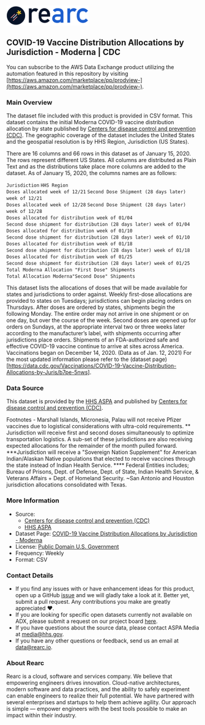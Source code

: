 <a href="https://www.rearc.io/data/">
    <img src="./rearc_logo_rgb.png" alt="Rearc Logo" title="Rearc Logo" height="52" />
</a>


## COVID-19 Vaccine Distribution Allocations by Jurisdiction - Moderna | CDC

You can subscribe to the AWS Data Exchange product utilizing the automation featured in this repository by visiting [https://aws.amazon.com/marketplace/pp/prodview-](https://aws.amazon.com/marketplace/pp/prodview-).

### Main Overview
The dataset file included with this product is provided in CSV format. This dataset contains the initial Moderna COVID-19 vaccine distribution allocation by state published by [Centers for disease control and prevention (CDC)](Data.CDC.gov). The geographic coverage	of the dataset includes the United States and the geospatial resolution is by HHS Region, Jurisdiction (US States).

There are 16 columns and 66 rows in this dataset as of January 15, 2020. The rows represent different US States. All columns are distributed as Plain Text and as the distributions take place more columns are added to the dataset. As of January 15, 2020, the columns names are as follows:

`Jurisdiction`
`HHS Region`	
`Doses allocated week of 12/21`	
`Second Dose Shipment (28 days later) week of 12/21`	
`Doses allocated week of 12/28`	
`Second Dose Shipment (28 days later) week of 12/28`	
`Doses allocated for distribution week of 01/04`	
`Second dose shipment for distribution (28 days later) week of 01/04`	
`Doses allocated for distribution week of 01/10`	
`Second dose shipment for distribution (28 days later) week of 01/10`	
`Doses allocated for distribution week of 01/18`	
`Second dose shipment for distribution (28 days later) week of 01/18`	
`Doses allocated for distribution week of 01/25`	
`Second dose shipment for distribution (28 days later) week of 01/25`	
`Total Moderna Allocation "First Dose" Shipments`	
`Total Allocation Moderna"Second Dose" Shipments`

This dataset lists the allocations of doses that will be made available for states and jurisdictions to order against. Weekly first-dose allocations are provided to states on Tuesdays; jurisdictions can begin placing orders on Thursdays. After doses are ordered by states, shipments begin the following Monday. The entire order may not arrive in one shipment or on one day, but over the course of the week. Second doses are opened up for orders on Sundays, at the appropriate interval two or three weeks later according to the manufacturer’s label, with shipments occurring after jurisdictions place orders. Shipments of an FDA-authorized safe and effective COVID-19 vaccine continue to arrive at sites across America. Vaccinations began on December 14, 2020. (Data as of Jan. 12, 2021) For the most updated information please refer to the (dataset page)[https://data.cdc.gov/Vaccinations/COVID-19-Vaccine-Distribution-Allocations-by-Juris/b7pe-5nws]. 

### Data Source
This dataset is provided by the [HHS ASPA](https://www.hhs.gov/coronavirus/covid-19-vaccines/index.html) and published by  [Centers for disease control and prevention (CDC)](Data.CDC.gov).

Footnotes - Marshall Islands, Micronesia, Palau will not receive Pfizer vaccines due to logistical considerations with ultra-cold requirements. ** Jurisdiction will receive first and second doses simultaneously to optimize transportation logistics. A sub-set of these jurisdictions are also receiving expected allocations for the remainder of the month pulled forward. ***Jurisdiction will receive a "Sovereign Nation Supplement" for American Indian/Alaskan Native populations that elected to receive vaccines through the state instead of Indian Health Service. **** Federal Entities includes; Bureau of Prisons, Dept. of Defense, Dept. of State, Indian Health Service, & Veterans Affairs + Dept. of Homeland Security. ~San Antonio and Houston jurisdiction allocations consolidated with Texas.

### More Information
- Source: 
  - [Centers for disease control and prevention (CDC)](Data.CDC.gov)
  - [HHS ASPA](https://www.hhs.gov/coronavirus/covid-19-vaccines/index.html)
- Dataset Page: [COVID-19 Vaccine Distribution Allocations by Jurisdiction - Moderna](https://data.cdc.gov/Vaccinations/COVID-19-Vaccine-Distribution-Allocations-by-Juris/b7pe-5nws)
- License: [Public Domain U.S. Government](https://www.usa.gov/government-works)
- Frequency: Weekly
- Format: CSV

### Contact Details
- If you find any issues with or have enhancement ideas for this product, open up a GitHub [issue](https://github.com/rearc-data/cdc-moderna-covid-19-vaccine-distribution-allocations-by-jurisdiction/issues) and we will gladly take a look at it. Better yet, submit a pull request. Any contributions you make are greatly appreciated :heart:.
- If you are looking for specific open datasets currently not available on ADX, please submit a request on our project board [here](https://github.com/orgs/rearc-data/projects/1).
- If you have questions about the source data, please contact ASPA Media at media@hhs.gov.
- If you have any other questions or feedback, send us an email at data@rearc.io.

### About Rearc
Rearc is a cloud, software and services company. We believe that empowering engineers drives innovation. Cloud-native architectures, modern software and data practices, and the ability to safely experiment can enable engineers to realize their full potential. We have partnered with several enterprises and startups to help them achieve agility. Our approach is simple — empower engineers with the best tools possible to make an impact within their industry.